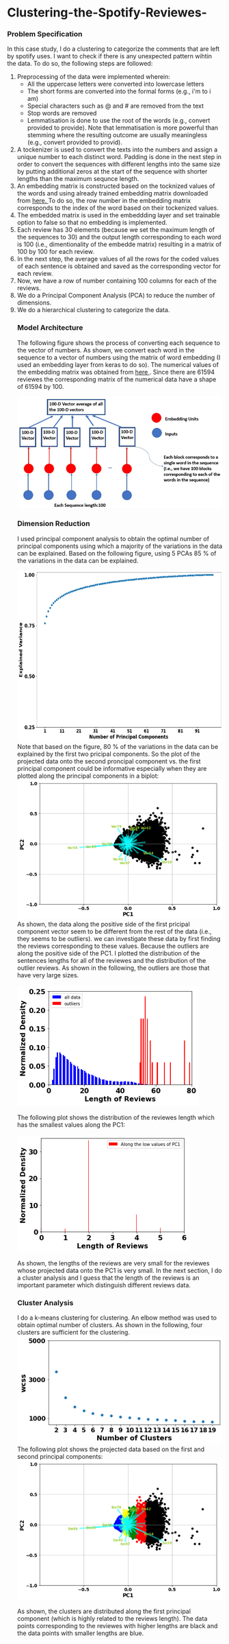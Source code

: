# Clustering-the-Spotify-Reviewes-
<h3> Problem Specification </h3>
<p> In this case study, I do a clustering to categorize the comments that are left by spotify uses. I want to check if there is any unexpected pattern wihtin the data. To do so, the following steps are followed:
<ol>
  <li>Preprocessing of the data were implemented wherein:
    <ul><li>All the uppercase letters were converted into  lowercase letters</li>
      <li>The short forms are converted into the formal forms (e.g., i'm to i am)</li> 
      <li>Special characters such as @ and # are removed from the text</li> 
      <li>Stop words are removed</li>
      <li>Lemmatisation is done to use the root of the words (e.g., convert provided to provide). Note that lemmatisation is more powerful than stemming where the resulting outcome are usually meaningless (e.g., convert provided to provid).</li>
    </ul>
   <li> A tockenizer is used to convert the texts into the numbers and assign a unique number to each distinct word. Padding is done in the next step in order to convert the sequences with different lengths into the same size by putting additional zeros at the start of the sequence with shorter lengths than the maximum sequnce length.</li>
  <li> An embedding matrix is constructed based on the tocknized values of the words and using already trained embedding matrix downloaded from <a href='https://nlp.stanford.edu/projects/glove/'> here. </a> To do so, the row number in the embedding matrix corresponds to the index of the word based on their tockenized values.</li>
  <li> The embedded matrix is used in the embeddding layer and set trainable option to false so that no embedding is implemented.</li>
  <li> Each review has 30 elements (because we set the maximum length of the sequences to 30) and the output length corresponding to each word is 100 (i.e., dimentionality of the embedde matrix) resulting in a matrix of 100 by 100 for each review.</li>
  <li> In the next step, the average values of all the rows for the coded values of each sentence is obtained and saved as the corresponding vector for each review.</li>
  <li> Now, we have a row of number containing 100 columns for each of the reviews. </li>
  <li> We do a Principal Component Analysis (PCA) to reduce the number of dimensions.</li>
  <li> We do a hierarchical clustering to categorize the data.</li>
</p>
<h3>Model Architecture</h3>
<p>The following figure shows the process of converting each sequence to the vector of numbers. As shown, we convert each word in the sequence to a vector of numbers using the matrix of word embedding (I used an embedding layer from keras to do so). The numerical values of the embedding matrix was obtained from <a href='https://nlp.stanford.edu/projects/glove/'> here <a>. Since there are 61594 reviewes the corresponding matrix of the numerical data have a shape of 61594 by 100. <br>

  <img src='https://github.com/kaveh7293/Clustering-the-Spotify-Reviewes-/blob/main/Screenshot%202022-07-29%20184955.jpg'></p>
 <h3> Dimension Reduction </h3>
  <p> I used principal component analysis to obtain the optimal number of principal components using which a majority of the variations in the data can be explained. Based on the following figure, using 5 PCAs 85 % of the variations in the data can be explained.</p>
  <img src='https://github.com/kaveh7293/Clustering-the-Spotify-Reviewes-/blob/main/explained_variance.png' width='600' height='400'><br>
  Note that based on the figure, 80 % of the variations in the data can be explained by the first two pricipal components. So the plot of the projected data onto the second proncipal component vs. the first principal component could be informative especially when they are plotted along the principal components in a biplot:<br>
  <img src='https://github.com/kaveh7293/Clustering-the-Spotify-Reviewes-/blob/main/download.png'><br>
  As shown, the data along the positive side of the first pricipal component vector seem to be different from the rest of the data (i.e., they seems to be outliers). we can investigate these data by first finding the reviews corresponding to these values. Because the outliers are along the positive side of the PC1. I plotted the distribution of the sentences lengths for all of the reviewes and the distribution of the outlier reviews. As shown in the following, the outliers are those that have very large sizes.<br><br>
  <img src='https://github.com/kaveh7293/Clustering-the-Spotify-Reviewes-/blob/main/download%20(2).png'><br><br>
 The following plot shows the distribution of the reviewes length which has the smallest values along the PC1:<br><br>
 <img src='https://github.com/kaveh7293/Clustering-the-Spotify-Reviewes-/blob/main/download%20(3).png'><br>
  
As shown, the lengths of the reviews are very small for the reviewes whose projected data onto the PC1 is very small. In the next section, I do a cluster analysis and I guess that the length of the reviews is an important parameter which distinguish different reviews data.
 </p>
 <h3> Cluster Analysis</h3>
 I do a k-means clustering for clustering. An elbow method was used to obtain optimal number of clusters. As shown in the following, four clusters are sufficient for the clustering.<br>
 <img src='https://github.com/kaveh7293/Clustering-the-Spotify-Reviewes-/blob/main/Number_Of_Clusters.png'><br>
 The following plot shows the projected data based on the first and second principal components: <br>
<img src='https://github.com/kaveh7293/Clustering-the-Spotify-Reviewes-/blob/main/PC2_PC1.png'><br>

As shown, the clusters are distributed along the first principal component (which is highly related to the reviews length). The data points corresponding to the reviewes with higher lengths are black and the data points with smaller lengths are blue. 

